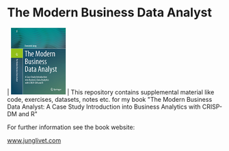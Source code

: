 # The Modern Business Data Analyst

|
![alt text](https://github.com/dominikjung42/BusinessAnalyticsBook/blob/main/media/book_2.png?raw=true)
|
This repository contains supplemental material like code, exercises, datasets, notes etc. for my book "The Modern Business Data Analyst: A Case Study Introduction into Business Analytics with CRISP-DM and R"

For further information see the book website:

www.junglivet.com
